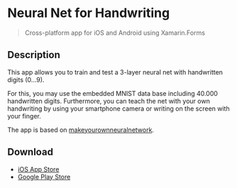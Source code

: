 # Neural Net for Handwriting

> Cross-platform app for iOS and Android using Xamarin.Forms

## Description

This app allows you to train and test a 3-layer neural net with handwritten digits (0...9).

For this, you may use the embedded MNIST data base including 40.000 handwritten digits. Furthermore, you can teach the net with your own handwriting by using your smartphone camera or writing on the screen with your finger.

The app is based on [makeyourownneuralnetwork](https://github.com/makeyourownneuralnetwork/makeyourownneuralnetwork).

## Download

- [iOS App Store](https://itunes.apple.com/de/app/neural-net-for-handwriting/id1317853171?mt=8)
- [Google Play Store](https://play.google.com/store/apps/details?id=de.zmb.neuralnet)
